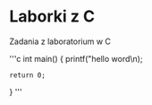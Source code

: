 Laborki z C
=====

Zadania z laboratorium w C


'''c
    int main() {
    	printf("hello word\n);
	
	return 0;
}
'''
